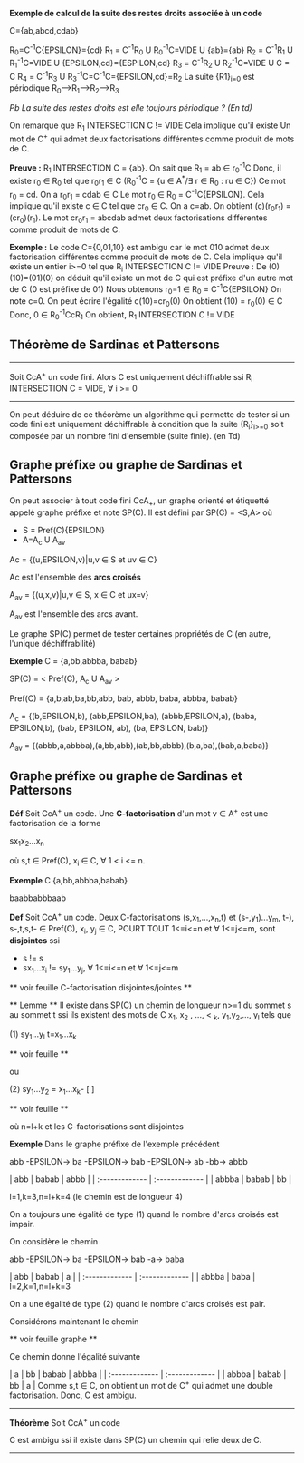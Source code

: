**Exemple de calcul de la suite des restes droits associée à un code**

C={ab,abcd,cdab}

R<sub>0</sub>=C<sup>-1</sup>C\{EPSILON}={cd}
R<sub>1</sub> = C<sup>-1</sup>R<sub>0</sub> U R<sub>0</sub><sup>-1</sup>C=VIDE U {ab}={ab}
R<sub>2</sub> = C<sup>-1</sup>R<sub>1</sub> U R<sub>1</sub><sup>-1</sup>C=VIDE U {EPSILON,cd}={ESPILON,cd}
R<sub>3</sub> = C<sup>-1</sup>R<sub>2</sub> U R<sub>2</sub><sup>-1</sup>C=VIDE U C = C
R<sub>4</sub> = C<sup>-1</sup>R<sub>3</sub> U R<sub>3</sub><sup>-1</sup>C=C<sup>-1</sup>C={EPSILON,cd}=R<sub>2</sub>
La suite {R1}<sub>i=0</sub> est périodique
R<sub>0</sub>-->R<sub>1</sub>-->R<sub>2</sub>-->R<sub>3</sub>

*Pb La suite des restes droits est elle toujours périodique ? (En td)*

On remarque que R<sub>1</sub> INTERSECTION C != VIDE
Cela implique qu'il existe
Un mot de C<sup>+</sup> qui admet deux factorisations différentes comme produit de mots de C.

**Preuve :** R<sub>1</sub> INTERSECTION C = {ab}. On sait que R<sub>1</sub> = ab ∈ r<sub>0</sub><sup>-1</sup>C
Donc, il existe r<sub>0</sub> ∈ R<sub>0</sub> tel que r<sub>0</sub>r<sub>1</sub> ∈ C (R<sub>0</sub><sup>-1</sup>C = {u ∈ A<sup>\*</sup>/∃ r ∈ R<sub>0</sub> : ru ∈ C})
Ce mot r<sub>0</sub> = cd. On a r<sub>0</sub>r<sub>1</sub> = cdab ∈ C
Le mot r<sub>0</sub> ∈ R<sub>0</sub> = C<sup>-1</sup>C\{EPSILON}. Cela implique qu'il existe c ∈ C tel que cr<sub>0</sub> ∈ C. On a c=ab.
On obtient (c)(r<sub>0</sub>r<sub>1</sub>) = (cr<sub>0</sub>)(r<sub>1</sub>). Le mot cr<sub>0</sub>r<sub>1</sub> = abcdab admet deux factorisations différentes comme produit de mots de C.

**Exemple :** Le code C={0,01,10} est ambigu car le mot 010 admet deux factorisation différentes comme produit de mots de C.
Cela implique qu'il existe un entier i>=0 tel que
R<sub>i</sub> INTERSECTION C != VIDE
Preuve : De (0)(10)=(01)(0) on déduit qu'il existe un mot de C qui est préfixe
d'un autre mot de C (0 est préfixe de 01)
Nous obtenons r<sub>0</sub>=1 ∈ R<sub>0</sub> = C<sup>-1</sup>C\{EPSILON}
On note c=0. On peut écrire l'égalité c(10)=cr<sub>0</sub>(0)
On obtient (10) = r<sub>0</sub>(0) ∈ C
Donc, 0 ∈ R<sub>0</sub><sup>-1</sup>CcR<sub>1</sub>
On obtient, R<sub>1</sub> INTERSECTION C != VIDE

 ## Théorème de Sardinas et Pattersons

---------------------------------------------------------------
 Soit CcA<sup>+</sup> un code fini. Alors C est uniquement déchiffrable ssi R<sub>i</sub> INTERSECTION C = VIDE, ∀ i >= 0

 ---------------------------------------------------------------

 On peut déduire de ce théorème un algorithme qui permette de tester si un code fini est uniquement déchiffrable à condition que la suite {R<sub>i</sub>}<sub>i>=0</sub> soit composée par un nombre fini d'ensemble (suite finie). (en Td)

 ## Graphe préfixe ou graphe de Sardinas et Pattersons

 On peut associer à tout code fini CcA<sub>+</sub>, un graphe orienté et étiquetté appelé graphe préfixe et note SP(C). Il est défini par SP(C) = <S,A> où

- S = Pref(C)\{EPSILON}
- A=A<sub>c</sub> U A<sub>av</sub>

Ac = {(u,EPSILON,v)|u,v ∈ S et uv ∈ C}

Ac est l'ensemble des **arcs croisés**

A<sub>av</sub> = {(u,x,v)|u,v ∈ S, x ∈ C et ux=v}

A<sub>av</sub> est l'ensemble des arcs avant.

Le graphe SP(C) permet de tester certaines propriétés de C (en autre, l'unique déchiffrabilité)

**Exemple** C = {a,bb,abbba, babab}

SP(C) = < Pref(C), A<sub>c</sub> U A<sub>av</sub> >

Pref(C) = {a,b,ab,ba,bb,abb, bab, abbb, baba, abbba, babab}

A<sub>c</sub> = {(b,EPSILON,b), (abb,EPSILON,ba), (abbb,EPSILON,a), (baba, EPSILON,b), (bab, EPSILON, ab), (ba, EPSILON, bab)}

A<sub>av</sub> = {(abbb,a,abbba),(a,bb,abb),(ab,bb,abbb),(b,a,ba),(bab,a,baba)}

## Graphe préfixe ou graphe de Sardinas et Pattersons

**Déf** Soit CcA<sup>+</sup> un code. Une **C-factorisation** d'un mot v ∈ A<sup>+</sup> est une factorisation de la forme

sx<sub>1</sub>x<sub>2</sub>...x<sub>n</sub>

où s,t ∈ Pref(C), x<sub>i</sub> ∈ C, ∀ 1 < i <= n.

**Exemple** C  {a,bb,abbba,babab}

baabbabbbaab

  **Def** Soit CcA<sup>+</sup> un code.
  Deux C-factorisations (s,x<sub>1</sub>,...,x<sub>n</sub>,t) et (s-,y<sub>1</sub>)...y<sub>m</sub>, t-), s-,t,s,t- ∈ Pref(C), x<sub>i</sub>, y<sub>j</sub> ∈ C, POURT TOUT 1<=i<=n et ∀ 1<=j<=m, sont **disjointes** ssi
  - s != s
  - sx<sub>1</sub>...x<sub>i</sub> != sy<sub>1</sub>...y<sub>j</sub>, ∀ 1<=i<=n et ∀ 1<=j<=m

** voir feuille C-factorisation disjointes/jointes **

** Lemme ** Il existe dans SP(C) un chemin de longueur n>=1 du sommet s au sommet t ssi ils existent des mots de C x<sub>1</sub>, x<sub>2</sub> , ..., < <sub>k</sub>, y<sub>1</sub>,y<sub>2</sub>,..., y<sub>l</sub> tels que

(1) sy<sub>1</sub>...y<sub>l</sub> t=x<sub>1</sub>...x<sub>k</sub>

** voir feuille **

ou

(2) sy<sub>1</sub>...y<sub>2</sub> = x<sub>1</sub>...x<sub>k</sub>- [ ]

** voir feuille **

où n=l+k et les C-factorisations sont disjointes

**Exemple** Dans le graphe préfixe de l'exemple précédent

abb -EPSILON-> ba -EPSILON-> bab -EPSILON-> ab -bb-> abbb

| abb      | babab     | abbb       |
| :------------- | :------------- |
| abbba       | babab       | bb |

l=1,k=3,n=l+k=4 (le chemin est de longueur 4)

On a toujours une égalité de type (1) quand le nombre d'arcs croisés est impair.

On considère le chemin

abb -EPSILON-> ba -EPSILON-> bab -a-> baba

| abb | babab     | a |
| :------------- | :------------- |
| abbba    | baba       |
l=2,k=1,n=l+k=3

On a une égalité de type (2) quand le nombre d'arcs croisés est pair.

Considérons maintenant le chemin

** voir feuille graphe **

Ce chemin donne l'égalité suivante

| a    | bb    | babab | abbba |
| :------------- | :------------- |
| abbba   | babab         | bb | a |
Comme s,t ∈ C, on obtient un mot de C<sup>+</sup> qui admet une double factorisation. Donc, C est ambigu.

-----------------------

**Théorème** Soit CcA<sup>+</sup> un code

C est ambigu ssi il existe dans SP(C) un chemin qui relie deux de C.

-------------------------
